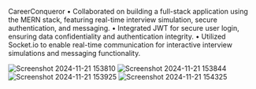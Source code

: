 CareerConqueror
• Collaborated on building a full-stack application using the MERN stack, featuring real-time interview simulation,
secure authentication, and messaging.
• Integrated JWT for secure user login, ensuring data confidentiality and authentication integrity.
• Utilized Socket.io to enable real-time communication for interactive interview simulations and messaging functionality.

![Screenshot 2024-11-21 153810](https://github.com/user-attachments/assets/a5dd3ea5-6450-480b-91da-4ef2a8a81cc1)
![Screenshot 2024-11-21 153844](https://github.com/user-attachments/assets/50afdda6-e3d6-4bb3-89fb-e30024e1cf69)
![Screenshot 2024-11-21 153925](https://github.com/user-attachments/assets/bc614405-e268-4418-8738-056b4335819e)
![Screenshot 2024-11-21 154325](https://github.com/user-attachments/assets/8205d5ee-3963-443f-bcf1-7d0f373649ae)

